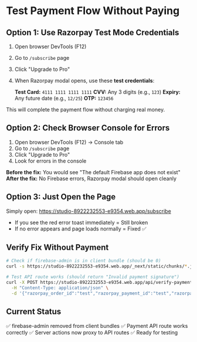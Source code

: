 # Test Payment Flow Without Paying

## Option 1: Use Razorpay Test Mode Credentials

1. Open browser DevTools (F12)
2. Go to `/subscribe` page
3. Click "Upgrade to Pro"
4. When Razorpay modal opens, use these **test credentials**:

   **Test Card:** `4111 1111 1111 1111`
   **CVV:** Any 3 digits (e.g., `123`)
   **Expiry:** Any future date (e.g., `12/25`)
   **OTP:** `123456`

This will complete the payment flow without charging real money.

## Option 2: Check Browser Console for Errors

1. Open browser DevTools (F12) → Console tab
2. Go to `/subscribe` page  
3. Click "Upgrade to Pro"
4. Look for errors in the console

**Before the fix:** You would see "The default Firebase app does not exist"
**After the fix:** No Firebase errors, Razorpay modal should open cleanly

## Option 3: Just Open the Page

Simply open: https://studio-8922232553-e9354.web.app/subscribe

- If you see the red error toast immediately = Still broken
- If no error appears and page loads normally = Fixed ✅

## Verify Fix Without Payment

```bash
# Check if firebase-admin is in client bundle (should be 0)
curl -s https://studio-8922232553-e9354.web.app/_next/static/chunks/*.js | grep -c "firebase-admin"

# Test API route works (should return "Invalid payment signature")
curl -X POST https://studio-8922232553-e9354.web.app/api/verify-payment \
  -H "Content-Type: application/json" \
  -d '{"razorpay_order_id":"test","razorpay_payment_id":"test","razorpay_signature":"test","userId":"test"}'
```

## Current Status

✅ firebase-admin removed from client bundles
✅ Payment API route works correctly
✅ Server actions now proxy to API routes
✅ Ready for testing
